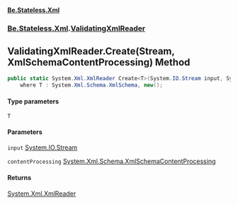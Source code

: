 #### [Be.Stateless.Xml](README.md 'README')
### [Be.Stateless.Xml](Be.Stateless.Xml.md 'Be.Stateless.Xml').[ValidatingXmlReader](ValidatingXmlReader.md 'Be.Stateless.Xml.ValidatingXmlReader')

## ValidatingXmlReader.Create<T>(Stream, XmlSchemaContentProcessing) Method

```csharp
public static System.Xml.XmlReader Create<T>(System.IO.Stream input, System.Xml.Schema.XmlSchemaContentProcessing contentProcessing=System.Xml.Schema.XmlSchemaContentProcessing.Strict)
    where T : System.Xml.Schema.XmlSchema, new();
```
#### Type parameters

<a name='Be.Stateless.Xml.ValidatingXmlReader.Create_T_(System.IO.Stream,System.Xml.Schema.XmlSchemaContentProcessing).T'></a>

`T`
#### Parameters

<a name='Be.Stateless.Xml.ValidatingXmlReader.Create_T_(System.IO.Stream,System.Xml.Schema.XmlSchemaContentProcessing).input'></a>

`input` [System.IO.Stream](https://docs.microsoft.com/en-us/dotnet/api/System.IO.Stream 'System.IO.Stream')

<a name='Be.Stateless.Xml.ValidatingXmlReader.Create_T_(System.IO.Stream,System.Xml.Schema.XmlSchemaContentProcessing).contentProcessing'></a>

`contentProcessing` [System.Xml.Schema.XmlSchemaContentProcessing](https://docs.microsoft.com/en-us/dotnet/api/System.Xml.Schema.XmlSchemaContentProcessing 'System.Xml.Schema.XmlSchemaContentProcessing')

#### Returns
[System.Xml.XmlReader](https://docs.microsoft.com/en-us/dotnet/api/System.Xml.XmlReader 'System.Xml.XmlReader')